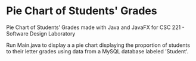 # Pie Chart of Students' Grades
Pie Chart of Students’ Grades made with Java and JavaFX for CSC 221 - Software Design Laboratory

Run Main.java to display a a pie chart displaying the proportion of students to their letter grades using data from a MySQL database labeled 'Student'.
